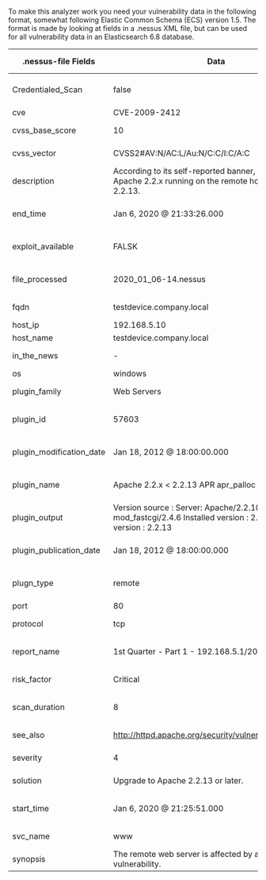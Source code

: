 To make this analyzer work you need your vulnerability data in the following format, somewhat following Elastic Common Schema (ECS) version 1.5. 
The format is made by looking at fields in a .nessus XML file, but can be used for all vulnerability data in an Elasticsearch 6.8 database.

| .nessus-file Fields      | Data                                                                                                               | ECS1.5 Fields + custom                             |
|--------------------------|--------------------------------------------------------------------------------------------------------------------|----------------------------------------------------|
| Credentialed_Scan        | false                                                                                                              | [vulnerability][custom][credentialed_scan]         |
| cve                      | CVE-2009-2412                                                                                                      | [vulnerability][id]                                |
| cvss_base_score          | 10                                                                                                                 | [vulnerability][score][base]                       |
| cvss_vector              | CVSS2#AV:N/AC:L/Au:N/C:C/I:C/A:C                                                                                   | [vulnerability][custom][vector]                    |
| description              | According to its self-reported banner, the version of Apache 2.2.x running on the remote host is prior to 2.2.13.  | [vulnerability][description]                       |
| end_time                 | Jan 6, 2020 @ 21:33:26.000                                                                                         | [vulnerability][custom][plugin][end_time]          |
| exploit_available        | FALSK                                                                                                              | [vulnerability][custom][exploit_available]         |
| file_processed           | 2020_01_06-14.nessus                                                                                               | [vulnerability][custom][file_processed]            |
| fqdn                     | testdevice.company.local                                                                                           | [host][custom][fqdn]                               |
| host_ip                  | 192.168.5.10                                                                                                       | [host][ip]                                         |
| host_name                | testdevice.company.local                                                                                           | [host][name]                                       |
| in_the_news              | -                                                                                                                  | [vulnerability][news]                              |
| os                       | windows                                                                                                            | [host][os][family]                                 |
| plugin_family            | Web Servers                                                                                                        | [vulnerability][category]                          |
| plugin_id                | 57603                                                                                                              | [vulnerability][custom][plugin][id]                |
| plugin_modification_date | Jan 18, 2012 @ 18:00:00.000                                                                                        | [vulnerability][custom][plugin][modification_date] |
| plugin_name              | Apache 2.2.x < 2.2.13 APR apr_palloc Heap Overflow                                                                 | [vulnerability][custom][plugin][name]              |
| plugin_output            | Version source : Server: Apache/2.2.10 (Win32) mod_fastcgi/2.4.6 Installed version : 2.2.10 Fixed version : 2.2.13 | [vulnerability][custom][plugin][output]            |
| plugin_publication_date  | Jan 18, 2012 @ 18:00:00.000                                                                                        | [vulnerability][custom][plugin][publication_date]  |
| plugn_type               | remote                                                                                                             | [vulnerability][custom][plugin][type]              |
| port                     | 80                                                                                                                 | [source][port]                                     |
| protocol                 | tcp                                                                                                                | [network][transport]                               |
| report_name              | 1st Quarter - Part 1 - 192.168.5.1/20                                                                              | [vulnerability][custom][report_name]               |
| risk_factor              | Critical                                                                                                           | [vulnerability][severity]                          |
| scan_duration            | 8                                                                                                                  | [vulnerability][custom][scan_duration]             |
| see_also                 | http://httpd.apache.org/security/vulnerabilities_22.html                                                           | [vulnerability][reference]                         |
| severity                 | 4                                                                                                                  | [vulnerability][custom][severity]                  |
| solution                 | Upgrade to Apache 2.2.13 or later.                                                                                 | [vulnerability][custom][solution]                  |
| start_time               | Jan 6, 2020 @ 21:25:51.000                                                                                         | [vulnerability][custom][plugin][start_time]        |
| svc_name                 | www                                                                                                                | [vulnerability][custom][service]                   |
| synopsis                 | The remote web server is affected by a buffer overflow vulnerability.                                              | [vulnerability][custom][synopsis]                  |
